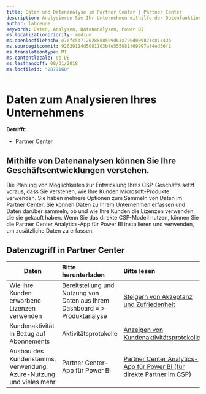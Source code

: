 ```yaml
---
title: Daten und Datenanalyse im Partner Center | Partner Center
description: Analysieren Sie Ihr Unternehmen mithilfe der Datenfunktionen im Partner Center.
author: labrenne
keywords: Daten, Analysen, Datenanalysen, Power BI
ms.localizationpriority: medium
ms.openlocfilehash: e76fc54712628808599d63a799d009821c81343b
ms.sourcegitcommit: 92629114d5081103bfe555081f69997af4ed56f2
ms.translationtype: MT
ms.contentlocale: de-DE
ms.lasthandoff: 08/31/2018
ms.locfileid: "2877160"
---
```

# <a name="get-data-and-analyze-your-business"></a>Daten zum Analysieren Ihres Unternehmens 

**Betrifft:**

-  Partner Center 

## <a name="understand-how-your-business-is-doing-through-data-analysis"></a>Mithilfe von Datenanalysen können Sie Ihre Geschäftsentwicklungen verstehen.

Die Planung von Möglichkeiten zur Entwicklung Ihres CSP-Geschäfts setzt voraus, dass Sie verstehen, wie Ihre Kunden Microsoft-Produkte verwenden. Sie haben mehrere Optionen zum Sammeln von Daten im Partner Center. Sie können Daten zu Ihrem Unternehmen erfassen und Daten darüber sammeln, ob und wie Ihre Kunden die Lizenzen verwenden, die sie gekauft haben. Wenn Sie das direkte CSP-Modell nutzen, können Sie die Partner Center Analytics-App für Power BI installieren und verwenden, um zusätzliche Daten zu erfassen.

## <a name="access-data-in-partner-center"></a>Datenzugriff in Partner Center

|**Daten**   |**Bitte herunterladen**   |**Bitte lesen**   | **Betrifft:**    |
|---------------------|:-----------------------|:---------------|:--------------|
|Wie Ihre Kunden erworbene Lizenzen verwenden   |Bereitstellung und Nutzung von Daten aus Ihrem Dashboard = > Produktanalyse   |[Steigern von Akzeptanz und Zufriedenheit](increasing-adoption-and-satisfaction.md)|CSP-Partner|
|Kundenaktivität in Bezug auf Abonnements   |Aktivitätsprotokolle   |[Anzeigen von Kundenaktivitätsprotokollen](activity-logs.md)|CSP-Partner   |
|Ausbau des Kundenstamms, Verwendung, Azure-Nutzung und vieles mehr   |Partner Center-App für Power BI   |[Partner Center Analytics-App für Power BI (für direkte Partner im CSP)](power-bi-app-for-direct-partners.md)|CSP-Direktpartner|






